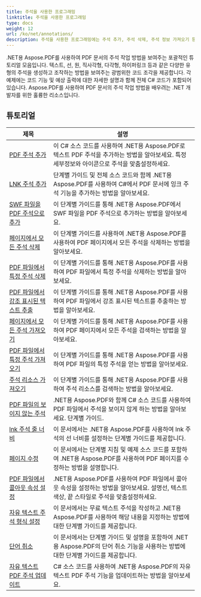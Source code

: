 ```yaml
---
title: 주석을 사용한 프로그래밍
linktitle: 주석을 사용한 프로그래밍
type: docs
weight: 12
url: /ko/net/annotations/
description: 주석을 사용한 프로그래밍에는 주석 추가, 주석 삭제, 주석 정보 가져오기 등을 포함하는 .NET용 Aspose.PDF의 API 자습서 및 코드 조각이 포함되어 있습니다.
---
```

.NET용 Aspose.PDF를 사용하여 PDF 문서의 주석 작업 방법을 보여주는 포괄적인 튜토리얼 모음입니다. 텍스트, 선, 원, 직사각형, 다각형, 하이퍼링크 등과 같은 다양한 유형의 주석을 생성하고 조작하는 방법을 보여주는 광범위한 코드 조각을 제공합니다. 각 예제에는 코드 기능 및 예상 출력에 대한 자세한 설명과 함께 전체 C# 코드가 포함되어 있습니다. Aspose.PDF를 사용하여 PDF 문서의 주석 작업 방법을 배우려는 .NET 개발자를 위한 훌륭한 리소스입니다.

## 튜토리얼
| 제목 | 설명 |
| --- | --- | 
| [PDF 주석 추가](./addannotation/) | 이 C# 소스 코드를 사용하여 .NET용 Aspose.PDF로 텍스트 PDF 주석을 추가하는 방법을 알아보세요. 특정 세부정보와 아이콘으로 주석을 맞춤설정하세요. |  
| [LNK 주석 추가](./addlnkannotation/) | 단계별 가이드 및 전체 소스 코드와 함께 .NET용 Aspose.PDF를 사용하여 C#에서 PDF 문서에 잉크 주석 기능을 추가하는 방법을 알아보세요. |  
| [SWF 파일을 PDF 주석으로 추가](./addswffileasannotation/) | 이 단계별 가이드를 통해 .NET용 Aspose.PDF에서 SWF 파일을 PDF 주석으로 추가하는 방법을 알아보세요. |  
| [페이지에서 모든 주석 삭제](./deleteallannotationsfrompage/) | 이 단계별 가이드를 사용하여 .NET용 Aspose.PDF를 사용하여 PDF 페이지에서 모든 주석을 삭제하는 방법을 알아보세요. |  
| [PDF 파일에서 특정 주석 삭제](./deleteparticularannotation/) | 이 단계별 가이드를 통해 .NET용 Aspose.PDF를 사용하여 PDF 파일에서 특정 주석을 삭제하는 방법을 알아보세요. |  
| [PDF 파일에서 강조 표시된 텍스트 추출](./extracthighlightedtext/) | 이 단계별 가이드를 통해 .NET용 Aspose.PDF를 사용하여 PDF 파일에서 강조 표시된 텍스트를 추출하는 방법을 알아보세요. |  
| [페이지에서 모든 주석 가져오기](./getallannotationsfrompage/) | 이 단계별 가이드를 통해 .NET용 Aspose.PDF를 사용하여 PDF 페이지에서 모든 주석을 검색하는 방법을 알아보세요. |  
| [PDF 파일에서 특정 주석 가져오기](./getparticularannotation/) | 이 단계별 가이드를 통해 .NET용 Aspose.PDF를 사용하여 PDF 파일의 특정 주석을 얻는 방법을 알아보세요.  |  
| [주석 리소스 가져오기](./getresourceofannotation/) | 이 단계별 가이드를 통해 .NET용 Aspose.PDF를 사용하여 주석 리소스를 검색하는 방법을 알아보세요.  |  
| [PDF 파일의 보이지 않는 주석](./invisibleannotation/) | .NET용 Aspose.PDF와 함께 C# 소스 코드를 사용하여 PDF 파일에서 주석을 보이지 않게 하는 방법을 알아보세요. 단계별 가이드. |  
| [lnk 주석 줄 너비](./lnkannotationlinewidth/) | 이 문서에서는 .NET용 Aspose.PDF를 사용하여 lnk 주석의 선 너비를 설정하는 단계별 가이드를 제공합니다. |  
| [페이지 수정](./redactpage/) | 이 문서에서는 단계별 지침 및 예제 소스 코드를 포함하여 .NET용 Aspose.PDF를 사용하여 PDF 페이지를 수정하는 방법을 설명합니다. |  
| [PDF 파일에서 콜아웃 속성 설정](./setcalloutproperty/) | .NET용 Aspose.PDF를 사용하여 PDF 파일에서 콜아웃 속성을 설정하는 방법을 알아보세요. 설명선, 텍스트 색상, 끝 스타일로 주석을 맞춤설정하세요. |  
| [자유 텍스트 주석 형식 설정](./setfreetextannotationformatting/) | 이 문서에서는 무료 텍스트 주석을 작성하고 .NET용 Aspose.PDF를 사용하여 해당 내용을 지정하는 방법에 대한 단계별 가이드를 제공합니다. |  
| [단어 취소](./strikeoutwords/) | 이 문서에서는 단계별 가이드 및 설명을 포함하여 .NET용 Aspose.PDF의 단어 취소 기능을 사용하는 방법에 대한 단계별 가이드를 제공합니다. |  
| [자유 텍스트 PDF 주석 업데이트](./updatefreetextannotation/) | C# 소스 코드를 사용하여 .NET용 Aspose.PDF의 자유 텍스트 PDF 주석 기능을 업데이트하는 방법을 알아보세요. |  